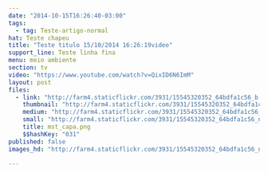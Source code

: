 ```yaml
---
date: "2014-10-15T16:26:40-03:00"
tags:
  - tag: Teste-artigo-normal
hat: Teste chapeu
title: "Teste titulo 15/10/2014 16:26:19video"
support_line: Teste linha fina
menu: meio ambiente
section: tv
video: "https://www.youtube.com/watch?v=QixID6N6ImM"
layout: post
files:
  - link: "http://farm4.staticflickr.com/3931/15545320352_64bdfa1c56_b.jpg"
    thumbnail: "http://farm4.staticflickr.com/3931/15545320352_64bdfa1c56_t.jpg"
    medium: "http://farm4.staticflickr.com/3931/15545320352_64bdfa1c56_z.jpg"
    small: "http://farm4.staticflickr.com/3931/15545320352_64bdfa1c56_n.jpg"
    title: mst_capa.png
    $$hashKey: "031"
published: false
images_hd: "http://farm4.staticflickr.com/3931/15545320352_64bdfa1c56_n.jpg"

---
```

